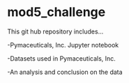 # mod5_challenge

This git hub repository includes...

-Pymaceuticals, Inc. Jupyter notebook

-Datasets used in Pymaceuticals, Inc. 

-An analysis and conclusion on the data
